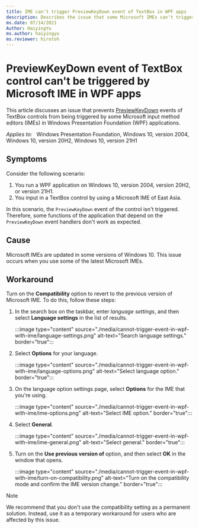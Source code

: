 ```yaml
---
title: IME can't trigger PreviewKeyDown event of TextBox in WPF apps
description: Describes the issue that some Microsoft IMEs can't trigger PreviewKeyDown event of TextBox control in WPF apps.
ms.date: 07/14/2021
Author: HaiyingYu
ms.author: haiyingyu
ms.reviewer: hirotoh
---
```

# PreviewKeyDown event of TextBox control can't be triggered by Microsoft IME in WPF apps                                                                                                                                                                                
This article discusses an issue that prevents [PreviewKeyDown](/dotnet/api/system.windows.forms.control.previewkeydown) events of TextBox controls from being triggered by some Microsoft  input method editors (IMEs) in Windows Presentation Foundation (WPF) applications.

_Applies to:_ &nbsp; Windows Presentation Foundation, Windows 10, version 2004, Windows 10, version 20H2, Windows 10, version 21H1

## Symptoms

Consider the following scenario:

1. You run a WPF application on Windows 10, version 2004, version 20H2, or version 21H1.
1. You input in a TextBox control by using a Microsoft IME of East Asia.

In this scenario, the `PreviewKeyDown` event of the control isn't triggered. Therefore, some functions of the application that depend on the `PreviewKeyDown` event handlers don't work as expected.

## Cause

Microsoft IMEs are updated in some versions of Windows 10. This issue occurs when you use some of the latest Microsoft IMEs.

## Workaround

Turn on the **Compatibility** option to revert to the previous version of Microsoft IME. To do this, follow these steps:

1. In the search box on the taskbar, enter _language settings_, and then select **Language settings** in the list of results.

    :::image type="content" source="./media/cannot-trigger-event-in-wpf-with-ime/language-settings.png" alt-text="Search language settings." border="true":::

1. Select **Options** for your language.

    :::image type="content" source="./media/cannot-trigger-event-in-wpf-with-ime/language-options.png" alt-text="Select language option." border="true":::

1. On the language option settings page, select **Options** for the IME that you're using.

    :::image type="content" source="./media/cannot-trigger-event-in-wpf-with-ime/ime-options.png" alt-text="Select IME option." border="true":::

1. Select **General**.

    :::image type="content" source="./media/cannot-trigger-event-in-wpf-with-ime/ime-general.png" alt-text="Select general." border="true":::

1. Turn on the **Use previous version of <YourIME>** option, and then select **OK** in the window that opens.

    :::image type="content" source="./media/cannot-trigger-event-in-wpf-with-ime/turn-on-compatibility.png" alt-text="Turn on the compatibility mode and confirm the IME version change." border="true":::

> [!Note]
> We recommend that you don't use the compatibility setting as a permanent solution. Instead, use it as a temporary workaround for users who are affected by this issue.
